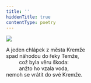 ```yaml
---
title: ''
hiddenTitle: true
contentType: poetry
---
```


<section>

![](../Images/047.jpg)

A jeden chlápek z města Kremže  
spad náhodou do řeky Temže,  
         což byla věru škoda:  
         anžto ho vzala voda,  
nemoh se vrátit do své Kremže.

</section>
